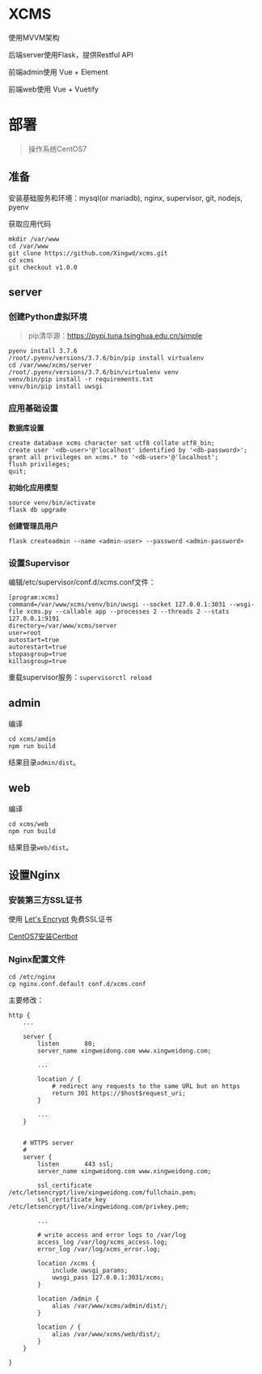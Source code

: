 # XCMS

使用MVVM架构

后端server使用Flask，提供Restful API

前端admin使用 Vue + Element

前端web使用 Vue + Vuetify


# 部署
> 操作系统CentOS7

## 准备
安装基础服务和环境：mysql(or mariadb), nginx, supervisor, git, nodejs, pyenv

获取应用代码
```
mkdir /var/www
cd /var/www
git clone https://github.com/Xingwd/xcms.git
cd xcms
git checkout v1.0.0
```


## server
### 创建Python虚拟环境
> pip清华源：https://pypi.tuna.tsinghua.edu.cn/simple

```
pyenv install 3.7.6
/root/.pyenv/versions/3.7.6/bin/pip install virtualenv
cd /var/www/xcms/server
/root/.pyenv/versions/3.7.6/bin/virtualenv venv
venv/bin/pip install -r requirements.txt
venv/bin/pip install uwsgi
```

### 应用基础设置
**数据库设置**
```
create database xcms character set utf8 collate utf8_bin;
create user '<db-user>'@'localhost' identified by '<db-password>';
grant all privileges on xcms.* to '<db-user>'@'localhost';
flush privileges;
quit;
```
**初始化应用模型**
```
source venv/bin/activate
flask db upgrade
```
**创建管理员用户**
```
flask createadmin --name <admin-user> --password <admin-password>
```

### 设置Supervisor
编辑/etc/supervisor/conf.d/xcms.conf文件：
```
[program:xcms]
command=/var/www/xcms/venv/bin/uwsgi --socket 127.0.0.1:3031 --wsgi-file xcms.py --callable app --processes 2 --threads 2 --stats 127.0.0.1:9191
directory=/var/www/xcms/server
user=root
autostart=true
autorestart=true
stopasgroup=true
killasgroup=true
```
重载supervisor服务：`supervisorctl reload`


## admin
编译
```
cd xcms/amdin
npm run build
```
结果目录`admin/dist`。


## web
编译
```
cd xcms/web
npm run build
```
结果目录`web/dist`。


## 设置Nginx
### 安装第三方SSL证书
使用 [Let's Encrypt](https://letsencrypt.org/getting-started/) 免费SSL证书

[CentOS7安装Certbot](https://certbot.eff.org/lets-encrypt/centosrhel7-nginx)

### Nginx配置文件
```
cd /etc/nginx
cp nginx.conf.default conf.d/xcms.conf
```

主要修改：
```
http {
    ...

    server {
        listen       80;
        server_name xingweidong.com www.xingweidong.com;

        ...

        location / {
            # redirect any requests to the same URL but on https
            return 301 https://$host$request_uri;
        }

        ...
    }


    # HTTPS server
    #
    server {
        listen       443 ssl;
        server_name xingweidong.com www.xingweidong.com;

        ssl_certificate /etc/letsencrypt/live/xingweidong.com/fullchain.pem;
        ssl_certificate_key /etc/letsencrypt/live/xingweidong.com/privkey.pem;

        ...

        # write access and error logs to /var/log
        access_log /var/log/xcms_access.log;
        error_log /var/log/xcms_error.log;

        location /xcms {
            include uwsgi_params;
            uwsgi_pass 127.0.0.1:3031/xcms;
        }

        location /admin {
            alias /var/www/xcms/admin/dist/;
        }

        location / {
            alias /var/www/xcms/web/dist/;
        }
    }

}
```
